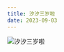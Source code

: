 ```yaml
---
title: 汐汐三岁啦
date: 2023-09-03
---
```


![汐汐三岁啦](https://www.hhh-family.com/IMG_3537.jpeg?imageView2/2/w/700/format/webp)